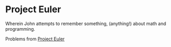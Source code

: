 # Project Euler

Wherein John attempts to remember something, (anything!) about math and programming.

Problems from [Project Euler](https://projecteuler.net)